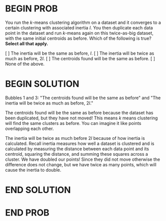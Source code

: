 # BEGIN PROB


You run the $k$-means clustering algorithm on a dataset
and it converges to a certain clustering with associated inertia $I$.
You then duplicate each data point in the dataset and run $k$-means
again on this twice-as-big dataset, with the same initial centroids as
before. Which of the following is true? **Select all that apply.**

[ ] The inertia will be the same as before, $I$.
[ ] The inertia will be twice as much as before, $2I$.
[ ] The centroids found will be the same as before.
[ ] None of the above.

# BEGIN SOLUTION

Bubbles 1 and 3: "The centroids found will be the same as before" and "The inertia will be twice as much as before, $2I$."

The centroids found will be the same as before because the dataset has been duplicated, but they have not moved! This means $k$ means clustering will find the same clusters as before. You can imagine it like points overlapping each other.

The inertia will be twice as much before $2I$ because of how inertia is calculated. Recall inertia measures how well a dataset is clustered and is calculated by measuring the distance between each data point and its centroid, squaring the distance, and summing these squares across a cluster. We have doubled our points! Since they did not move otherwise the difference does not change, but we have twice as many points, which will cause the inertia to double.

# END SOLUTION

# END PROB